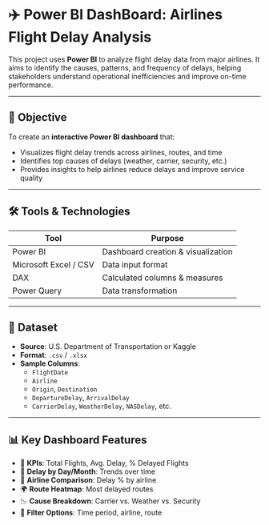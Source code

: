 


# ✈️ Power BI DashBoard: Airlines Flight Delay Analysis

This project uses **Power BI** to analyze flight delay data from major airlines. It aims to identify the causes, patterns, and frequency of delays, helping stakeholders understand operational inefficiencies and improve on-time performance.

---

## 🎯 Objective

To create an **interactive Power BI dashboard** that:
- Visualizes flight delay trends across airlines, routes, and time
- Identifies top causes of delays (weather, carrier, security, etc.)
- Provides insights to help airlines reduce delays and improve service quality

---

## 🛠️ Tools & Technologies

| Tool        | Purpose                          |
|-------------|----------------------------------|
| Power BI    | Dashboard creation & visualization |
| Microsoft Excel / CSV | Data input format          |
| DAX         | Calculated columns & measures    |
| Power Query | Data transformation              |

---

## 📁 Dataset

- **Source**: U.S. Department of Transportation or Kaggle
- **Format**: `.csv` / `.xlsx`
- **Sample Columns**:
  - `FlightDate`
  - `Airline`
  - `Origin`, `Destination`
  - `DepartureDelay`, `ArrivalDelay`
  - `CarrierDelay`, `WeatherDelay`, `NASDelay`, etc.

---

## 📊 Key Dashboard Features

- 📌 **KPIs**: Total Flights, Avg. Delay, % Delayed Flights  
- 📆 **Delay by Day/Month**: Trends over time  
- 🛫 **Airline Comparison**: Delay % by airline  
- 🌍 **Route Heatmap**: Most delayed routes  
- 📉 **Cause Breakdown**: Carrier vs. Weather vs. Security  
- 📍 **Filter Options**: Time period, airline, route






